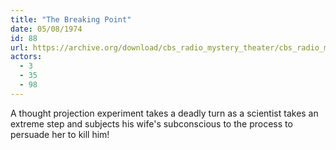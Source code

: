 ```yaml
---
title: "The Breaking Point"
date: 05/08/1974
id: 88
url: https://archive.org/download/cbs_radio_mystery_theater/cbs_radio_mystery_theater-0051-0100.zip/cbs_radio_mystery_theater-0051-0100%2Fcbsrmt_0088_the_breaking_point.mp3
actors:
  - 3
  - 35
  - 98
---
```

A thought projection experiment takes a deadly turn as a scientist takes an extreme step and subjects his wife's subconscious to the process to persuade her to kill him!